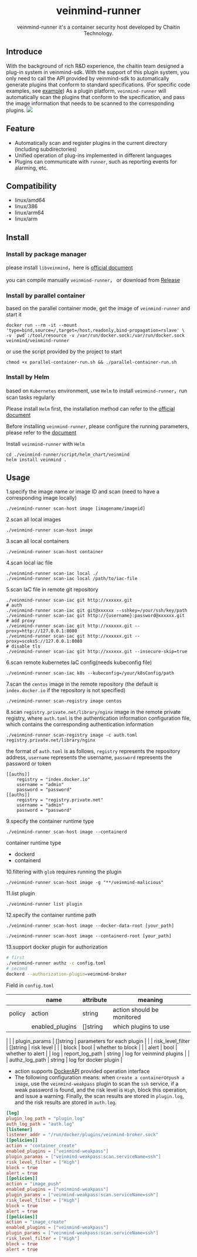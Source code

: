 <h1 align="center"> veinmind-runner </h1>

<p align="center">
veinmind-runner it's a container security host developed by Chaitin Technology.
</p>

## Introduce
With the background of rich R&D experience, the chaitin team designed a plug-in system in veinmind-sdk.
With the support of this plugin system, you only need to call the API provided by veinmind-sdk to automatically generate plugins that conform to standard specifications. (For specific code examples, see [example](./example))
As a plugin platform, `veinmind-runner` will automatically scan the plugins that conform to the specification, and pass the image information that needs to be scanned to the corresponding plugins.
![](https://dinfinite.oss-cn-beijing.aliyuncs.com/image/20220321150601.png)

## Feature

- Automatically scan and register plugins in the current directory (including subdirectories)
- Unified operation of plug-ins implemented in different languages
- Plugins can communicate with `runner`, such as reporting events for alarming, etc.

## Compatibility

- linux/amd64
- linux/386
- linux/arm64
- linux/arm

## Install

### Install by package manager

please install `libveinmind`，here is [official document](https://github.com/chaitin/libveinmind)

you can compile manually `veinmind-runner`，
or download from [Release](https://github.com/chaitin/veinmind-tools/releases)

### Install by parallel container

based on the parallel container mode, get the image of `veinmind-runner` and start it
```
docker run --rm -it --mount 'type=bind,source=/,target=/host,readonly,bind-propagation=rslave' \
-v `pwd`:/tool/resource -v /var/run/docker.sock:/var/run/docker.sock veinmind/veinmind-runner
```

or use the script provided by the project to start
```
chmod +x parallel-container-run.sh && ./parallel-container-run.sh
```

### Install by Helm

based on `Kubernetes` environment, use `Helm` to install `veinmind-runner`，run scan tasks regularly

Please install `Helm` first, the installation method can refer to the [official document](https://helm.sh/zh/docs/intro/install/)

Before installing `veinmind-runner`, please configure the running parameters, please refer to the [document](https://github.com/chaitin/veinmind-tools/blob/master/veinmind-runner/script/helm_chart/README.en.md)

Install `veinmind-runner` with `Helm`

```
cd ./veinmind-runner/script/helm_chart/veinmind
helm install veinmind .
```

## Usage

1.specify the image name or image ID and scan (need to have a corresponding image locally)

```
./veinmind-runner scan-host image [imagename/imageid]
```

2.scan all local images

```
./veinmind-runner scan-host image
```


3.scan all local containers

```
./veinmind-runner scan-host container
```

4.scan local iac file

```
./veinmind-runner scan-iac local ./
./veinmind-runner scan-iac local /path/to/iac-file
```

5.scan IaC file in remote git repository

```
./veinmind-runner scan-iac git http://xxxxxx.git 
# auth
./veinmind-runner scan-iac git git@xxxxxx --sshkey=/your/ssh/key/path
./veinmind-runner scan-iac git http://{username}:password@xxxxxx.git
# add proxy
./veinmind-runner scan-iac git http://xxxxxx.git --proxy=http://127.0.0.1:8080
./veinmind-runner scan-iac git http://xxxxxx.git --proxy=scoks5://127.0.0.1:8080
# disable tls
./veinmind-runner scan-iac git http://xxxxxx.git --insecure-skip=true
```

6.scan remote kubernetes IaC config(needs kubeconfig file)
```
./veinmind-runner scan-iac k8s --kubeconfig=/your/k8sConfig/path
```

7.scan the `centos` image in the remote repository (the default is `index.docker.io` if the repository is not specified)

```
./veinmind-runner scan-registry image centos
```

8.scan `registry.private.net/library/nginx` image in the remote private registry, where `auth.toml` is the authentication information configuration file, which contains the corresponding authentication information

```
./veinmind-runner scan-registry image -c auth.toml registry.private.net/library/nginx
```

the format of `auth.toml` is as follows, `registry` represents the repository address, `username` represents the username, `password` represents the password or token
```
[[auths]]
	registry = "index.docker.io"
	username = "admin"
	password = "password"
[[auths]]
	registry = "registry.private.net"
	username = "admin"
	password = "password"
```

9.specify the container runtime type

```
./veinmind-runner scan-host image --containerd
```

container runtime type
- dockerd
- containerd

10.filtering with `glob` requires running the plugin
```
./veinmind-runner scan-host image -g "**/veinmind-malicious"
```

11.list plugin
```
./veinmind-runner list plugin
```

12.specify the container runtime path
```
./veinmind-runner scan-host image --docker-data-root [your_path]
```
```
./veinmind-runner scan-host image --containerd-root [your_path]
```

13.support docker plugin for authorization
```bash
# first
./veinmind-runner authz -c config.toml
# second
dockerd --authorization-plugin=veinmind-broker
```
Field in `config.toml`

|  | **name**           | **attribute** | **meaning**  |
|----------|-------------------|----------|---------|
| policy   | action            | string   | action should be monitored |
|          | enabled_plugins   | []string | which plugins to use
|
|          | plugin_params     | []string | parameters for each plugin |
|          | risk_level_filter | []string | risk level    |
|          | block             | bool     | whether to block    |
|          | alert             | bool     | whether to alert    |
| log      | report_log_path   | string   | log for veinmind plugins  |
|          | authz_log_path    | string   | log for docker plugin  |

- action supports [DockerAPI](https://docs.docker.com/engine/api/v1.41/#operation/) provided operation interface
- The following configuration means: when `create a container`or`push a image`, use the `veinmind-weakpass` plugin to scan the `ssh` service, if a weak password is found, and the risk level is `High`, block this operation, and issue a warning. Finally, the scan results are stored in `plugin.log`, and the risk results are stored in `auth.log`.

```toml
[log]
plugin_log_path = "plugin.log"
auth_log_path = "auth.log"
[listener]
listener_addr = "/run/docker/plugins/veinmind-broker.sock"
[[policies]]
action = "container_create"
enabled_plugins = ["veinmind-weakpass"]
plugin_paramas = ["veinmind-weakpass:scan.serviceName=ssh"]
risk_level_filter = ["High"]
block = true
alert = true
[[policies]]
action = "image_push"
enabled_plugins = ["veinmind-weakpass"]
plugin_params = ["veinmind-weakpass:scan.serviceName=ssh"]
risk_level_filter = ["High"]
block = true
alert = true
[[policies]]
action = "image_create"
enabled_plugins = ["veinmind-weakpass"]
plugin_params = ["veinmind-weakpass:scan.serviceName=ssh"]
risk_level_filter = ["High"]
block = true
alert = true
```
